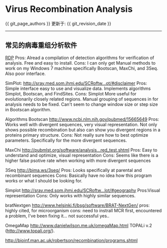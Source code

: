 # Virus Recombination Analysis

{{ git_page_authors }} 更新于: {{ git_revision_date }}

---

## 常见的病毒重组分析软件

[RDP](http://darwin.uvigo.es/rdp/rdp.html)
Pros: Alread a compilation of detection algorithms for verification of analysis. Free and easy to install.
Cons: I can only get Manual methods to work on my Windows 7 machine specifically Bootscan, MaxChi, and 3Seq. Also poor interface.

SimPlot: http://sray.med.som.jhmi.edu/SCRoftw...ot/#disclaimer
Pros: Simple interface easy to use and visualize data. Implements algorithms Simplot, Bootscan, and FindSites.
Cons: Simplot More useful for evolutionarily closely related regions. Manual grouping of sequences in for analysis needs to be fixed. Can't seem to change window size or step size in Bootscan algorithm.

Algorithms
Bootscan
http://www.ncbi.nlm.nih.gov/pubmed/15665649
Pros: Works well with divergent sequences, very visual representation. Not only shows possible recombination but also can show you divergent regions in a proteins primary structure.
Cons: Not really sure how to best optimize parameters. Specifically for the more divergent sequences.

MaxChi
http://pubmlst.org/software/analysis...red_test.shtml
Pros: Easy to understand and optimize, visual representation
Cons: Seems like there is a higher false psotive rate when working with more divergent sequences

3Seq
http://bima.ws/3seq/
Pros: Looks specifically at parental and recombinant sequences
Cons: Basically have no idea how this program works or what I should be looking for.

Simplot
http://sray.med.som.jhmi.edu/SCRoftw...lot/#geography
Pros:Visual representation
Cons: Only works with highly similar sequences.

bratNextgen
http://www.helsinki.fi/bsg/software/BRAT-NextGen/
pros: highly cited, for microorganism
cons: need to instrall MCR first, encountered a problem, I've been fixing it... not successful yes..


OmegaMap http://www.danielwilson.me.uk/omegaMap.html
TOPALi v.2 (http://www.topali.org/).


http://bioinf.man.ac.uk/robertson/recombination/programs.shtml
